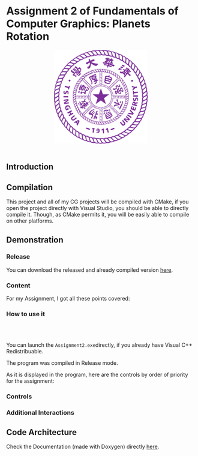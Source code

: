 # Assignment 2 of Fundamentals of Computer Graphics: Planets Rotation

<p align="center">
  <img src="https://github.com/kevinpruvost/OpenImages/blob/miscellaneous/images/1200px-Tsinghua_University_Logo.svg.png" width=250/><br/><br/>
</p>

## Introduction


## Compilation

This project and all of my CG projects will be compiled with CMake, if you open the project directly with Visual Studio, you should be able to directly compile it.
Though, as CMake permits it, you will be easily able to compile on other platforms.

## Demonstration

### Release

You can download the released and already compiled version [here]().

### Content

For my Assignment, I got all these points covered:



### How to use it

<p align="center">
  <img src="" width=900/><br/><br/>
</p>

You can launch the `Assignment2.exe`directly, if you already have Visual C++ Redistribuable.

The program was compiled in Release mode.

As it is displayed in the program, here are the controls by order of priority for the assignment:

### Controls



### Additional Interactions


## Code Architecture

Check the Documentation (made with Doxygen) directly [here](https://kevinpruvost.github.io/ComputerGraphics_Assignment2/).
